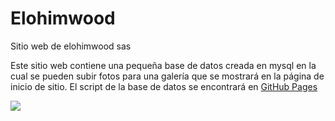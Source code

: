 # Elohimwood
Sitio web de elohimwood sas

Este sitio web contiene una pequeña base de datos creada en mysql en la cual se pueden subir fotos para una galería que se mostrará en la página de inicio de sitio.
El script de la base de datos se encontrará en [GitHub Pages](https://pages.github.com/)

<p align="left">
   <img src="https://img.shields.io/badge/STATUS-Finalizado-green">
 </p>
